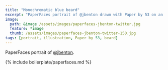 ```yaml
---
title: "Monochromatic blue beard"
excerpt: "PaperFaces portrait of @jbenton drawn with Paper by 53 on an iPad."
image: 
  path: &image /assets/images/paperfaces-jbenton-twitter.jpg 
  feature: *image
  thumb: /assets/images/paperfaces-jbenton-twitter-150.jpg
tags: [portrait, illustration, Paper by 53, beard]
---
```


PaperFaces portrait of [@jbenton](http://twitter.com/jbenton).

{% include boilerplate/paperfaces.md %}
